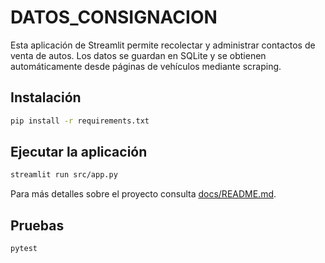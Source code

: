 # DATOS_CONSIGNACION

Esta aplicación de Streamlit permite recolectar y administrar contactos de venta de autos. Los datos se guardan en SQLite y se obtienen automáticamente desde páginas de vehículos mediante scraping.

## Instalación

```bash
pip install -r requirements.txt
```

## Ejecutar la aplicación

```bash
streamlit run src/app.py
```

Para más detalles sobre el proyecto consulta [docs/README.md](docs/README.md).

## Pruebas

```bash
pytest
```
